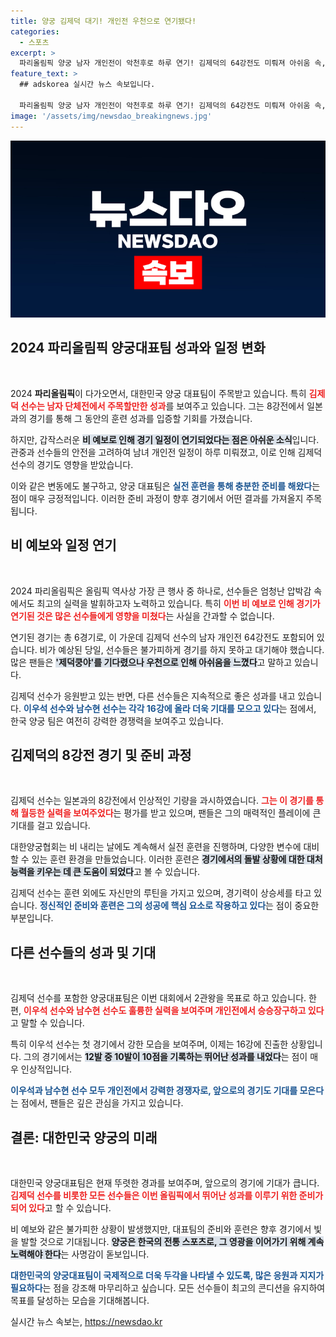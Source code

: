 ```yaml
---
title: 양궁 김제덕 대기! 개인전 우천으로 연기됐다!
categories:
  - 스포츠
excerpt: >
  파리올림픽 양궁 남자 개인전이 악천후로 하루 연기! 김제덕의 64강전도 미뤄져 아쉬움 속, 이우석-남수현은 첫 발의 순항을 보였습니다. 클릭하면 더 많은 이야기와 선수들의 반응을 확인하세요!
feature_text: >
  ## adskorea 실시간 뉴스 속보입니다.

  파리올림픽 양궁 남자 개인전이 악천후로 하루 연기! 김제덕의 64강전도 미뤄져 아쉬움 속, 이우석-남수현은 첫 발의 순항을 보였습니다. 클릭하면 더 많은 이야기와 선수들의 반응을 확인하세요!
image: '/assets/img/newsdao_breakingnews.jpg'
---
```


<p><img src="/assets/img/newsdao_breakingnews.jpg" alt="adskorea 속보" /></p>

<h2 data-ke-size="size26">2024 파리올림픽 양궁대표팀 성과와 일정 변화</h2>

<p data-ke-size="size16">&nbsp;</p>

<p data-ke-size="size16">2024 <b>파리올림픽</b>이 다가오면서, 대한민국 양궁 대표팀이 주목받고 있습니다. 특히 <b><span style="color: #ee2323;">김제덕 선수는 남자 단체전에서 주목할만한 성과</span></b>를 보여주고 있습니다. 그는 8강전에서 일본과의 경기를 통해 그 동안의 훈련 성과를 입증할 기회를 가졌습니다.</p>

<p data-ke-size="size16">하지만, 갑작스러운 <b><span style="background-color: #21538527;">비 예보로 인해 경기 일정이 연기되었다는 점은 아쉬운 소식</span></b>입니다. 관중과 선수들의 안전을 고려하여 남녀 개인전 일정이 하루 미뤄졌고, 이로 인해 김제덕 선수의 경기도 영향을 받았습니다.</p>

<p data-ke-size="size16">이와 같은 변동에도 불구하고, 양궁 대표팀은 <b><span style="color: #1a5490;">실전 훈련을 통해 충분한 준비를 해왔다</span></b>는 점이 매우 긍정적입니다. 이러한 준비 과정이 향후 경기에서 어떤 결과를 가져올지 주목됩니다.</p>

<h2 data-ke-size="size26">비 예보와 일정 연기</h2>

<p data-ke-size="size16">&nbsp;</p>

<p data-ke-size="size16">2024 파리올림픽은 올림픽 역사상 가장 큰 행사 중 하나로, 선수들은 엄청난 압박감 속에서도 최고의 실력을 발휘하고자 노력하고 있습니다. 특히 <b><span style="color: #ee2323;">이번 비 예보로 인해 경기가 연기된 것은 많은 선수들에게 영향을 미쳤다</span></b>는 사실을 간과할 수 없습니다.</p>

<p data-ke-size="size16">연기된 경기는 총 6경기로, 이 가운데 김제덕 선수의 남자 개인전 64강전도 포함되어 있습니다. 비가 예상된 당일, 선수들은 불가피하게 경기를 하지 못하고 대기해야 했습니다. 많은 팬들은 <b><span style="background-color: #21538527;">'제덕쿵야'를 기다렸으나 우천으로 인해 아쉬움을 느꼈다</span></b>고 말하고 있습니다.</p>

<p data-ke-size="size16">김제덕 선수가 응원받고 있는 반면, 다른 선수들은 지속적으로 좋은 성과를 내고 있습니다. <b><span style="color: #1a5490;">이우석 선수와 남수현 선수는 각각 16강에 올라 더욱 기대를 모으고 있다</span></b>는 점에서, 한국 양궁 팀은 여전히 강력한 경쟁력을 보여주고 있습니다.</p>

<h2 data-ke-size="size26">김제덕의 8강전 경기 및 준비 과정</h2>

<p data-ke-size="size16">&nbsp;</p>

<p data-ke-size="size16">김제덕 선수는 일본과의 8강전에서 인상적인 기량을 과시하였습니다. <b><span style="color: #ee2323;">그는 이 경기를 통해 월등한 실력을 보여주었다</span></b>는 평가를 받고 있으며, 팬들은 그의 매력적인 플레이에 큰 기대를 걸고 있습니다.</p>

<p data-ke-size="size16">대한양궁협회는 비 내리는 날에도 계속해서 실전 훈련을 진행하며, 다양한 변수에 대비할 수 있는 훈련 환경을 만들었습니다. 이러한 훈련은 <b><span style="background-color: #21538527;">경기에서의 돌발 상황에 대한 대처 능력을 키우는 데 큰 도움이 되었다</span></b>고 볼 수 있습니다.</p>

<p data-ke-size="size16">김제덕 선수는 훈련 외에도 자신만의 루틴을 가지고 있으며, 경기력이 상승세를 타고 있습니다. <b><span style="color: #1a5490;">정신적인 준비와 훈련은 그의 성공에 핵심 요소로 작용하고 있다</span></b>는 점이 중요한 부분입니다.</p>

<h2 data-ke-size="size26">다른 선수들의 성과 및 기대</h2>

<p data-ke-size="size16">&nbsp;</p>

<p data-ke-size="size16">김제덕 선수를 포함한 양궁대표팀은 이번 대회에서 2관왕을 목표로 하고 있습니다. 한편, <b><span style="color: #ee2323;">이우석 선수와 남수현 선수도 훌륭한 실력을 보여주며 개인전에서 승승장구하고 있다</span></b>고 말할 수 있습니다.</p>

<p data-ke-size="size16">특히 이우석 선수는 첫 경기에서 강한 모습을 보여주며, 이제는 16강에 진출한 상황입니다. 그의 경기에서는 <b><span style="background-color: #21538527;">12발 중 10발이 10점을 기록하는 뛰어난 성과를 내었다</span></b>는 점이 매우 인상적입니다.</p>

<p data-ke-size="size16"><b><span style="color: #1a5490;">이우석과 남수현 선수 모두 개인전에서 강력한 경쟁자로, 앞으로의 경기도 기대를 모은다</span></b>는 점에서, 팬들은 깊은 관심을 가지고 있습니다.</p>

<h2 data-ke-size="size26">결론: 대한민국 양궁의 미래</h2>

<p data-ke-size="size16">&nbsp;</p>

<p data-ke-size="size16">대한민국 양궁대표팀은 현재 뚜렷한 경과를 보여주며, 앞으로의 경기에 기대가 큽니다. <b><span style="color: #ee2323;">김제덕 선수를 비롯한 모든 선수들은 이번 올림픽에서 뛰어난 성과를 이루기 위한 준비가 되어 있다</span></b>고 할 수 있습니다.</p>

<p data-ke-size="size16">비 예보와 같은 불가피한 상황이 발생했지만, 대표팀의 준비와 훈련은 향후 경기에서 빛을 발할 것으로 기대됩니다. <b><span style="background-color: #21538527;">양궁은 한국의 전통 스포츠로, 그 영광을 이어가기 위해 계속 노력해야 한다</span></b>는 사명감이 돋보입니다.</p>

<p data-ke-size="size16"><b><span style="color: #1a5490;">대한민국의 양궁대표팀이 국제적으로 더욱 두각을 나타낼 수 있도록, 많은 응원과 지지가 필요하다</span></b>는 점을 강조해 마무리하고 싶습니다. 모든 선수들이 최고의 콘디션을 유지하여 목표를 달성하는 모습을 기대해봅니다.</p>
실시간 뉴스 속보는, <a href="https://newsdao.kr" rel="dofollow">https://newsdao.kr</a>


